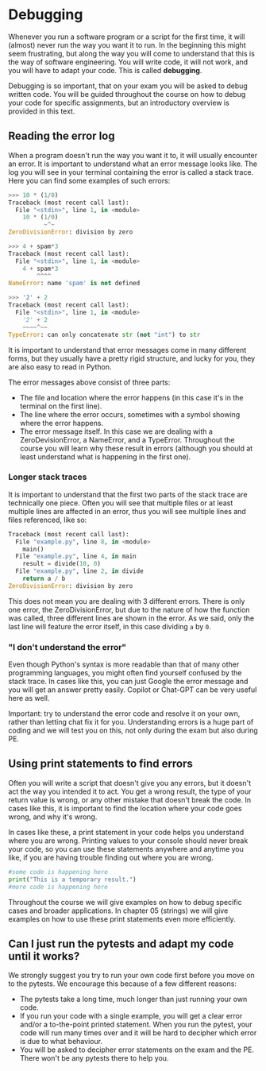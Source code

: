 # Debugging

Whenever you run a software program or a script for the first time, it will (almost) never run the way you want it to run. In the beginning this might seem frustrating, but along the way you will come to understand that this is the way of software engineering. You will write code, it will not work, and you will have to adapt your code. This is called **debugging**. 

Debugging is so important, that on your exam you will be asked to debug written code. You will be guided throughout the course on how to debug your code for specific assignments, but an introductory overview is provided in this text. 

## Reading the error log

When a program doesn't run the way you want it to, it will usually encounter an error. It is important to understand what an error message looks like. The log you will see in your terminal containing the error is called a stack trace. Here you can find some examples of such errors:

```python
>>> 10 * (1/0)
Traceback (most recent call last):
  File "<stdin>", line 1, in <module>
    10 * (1/0)
          ~^~
ZeroDivisionError: division by zero

>>> 4 + spam*3
Traceback (most recent call last):
  File "<stdin>", line 1, in <module>
    4 + spam*3
        ^^^^
NameError: name 'spam' is not defined

>>> '2' + 2
Traceback (most recent call last):
  File "<stdin>", line 1, in <module>
    '2' + 2
    ~~~~^~~
TypeError: can only concatenate str (not "int") to str
```

It is important to understand that error messages come in many different forms, but they usually have a pretty rigid structure, and lucky for you, they are also easy to read in Python. 

The error messages above consist of three parts:
* The file and location where the error happens (in this case it's in the terminal on the first line).
* The line where the error occurs, sometimes with a symbol showing where the error happens. 
* The error message itself. In this case we are dealing with a ZeroDevisionError, a NameError, and a TypeError. Throughout the course you will learn why these result in errors (although you should at least understand what is happening in the first one).

### Longer stack traces
It is important to understand that the first two parts of the stack trace are technically one piece. Often you will see that multiple files or at least multiple lines are affected in an error, thus you will see multiple lines and files referenced, like so:

``` python
Traceback (most recent call last):
  File "example.py", line 8, in <module>
    main()
  File "example.py", line 4, in main
    result = divide(10, 0)
  File "example.py", line 2, in divide
    return a / b
ZeroDivisionError: division by zero
```

This does not mean you are dealing with 3 different errors. There is only one error, the ZeroDivisionError, but due to the nature of how the function was called, three different lines are shown in the error. As we said, only the last line will feature the error itself, in this case dividing ```a``` by ```0```.

### "I don't understand the error"

Even though Python's syntax is more readable than that of many other programming languages, you might often find yourself confused by the stack trace. In cases like this, you can just Google the error message and you will get an answer pretty easily. Copilot or Chat-GPT can be very useful here as well. 

Important: try to understand the error code and resolve it on your own, rather than letting chat fix it for you. Understanding errors is a huge part of coding and we will test you on this, not only during the exam but also during PE. 

## Using print statements to find errors

Often you will write a script that doesn't give you any errors, but it doesn't act the way you intended it to act. You get a wrong result, the type of your return value is wrong, or any other mistake that doesn't break the code. In cases like this, it is important to find the location where your code goes wrong, and why it's wrong. 

In cases like these, a print statement in your code helps you understand where you are wrong. Printing values to your console should never break your code, so you can use these statements anywhere and anytime you like, if you are having trouble finding out where you are wrong. 

```python
#some code is happening here
print("This is a temporary result.")
#more code is happening here
```

Throughout the course we will give examples on how to debug specific cases and broader applications. In chapter 05 (strings) we will give examples on how to use these print statements even more efficiently. 

## Can I just run the pytests and adapt my code until it works?

We strongly suggest you try to run your own code first before you move on to the pytests. We encourage this because of a few different reasons:

* The pytests take a long time, much longer than just running your own code. 
* If you run your code with a single example, you will get a clear error and/or a to-the-point printed statement. When you run the pytest, your code will run many times over and it will be hard to decipher which error is due to what behaviour. 
* You will be asked to decipher error statements on the exam and the PE. There won't be any pytests there to help you.  
